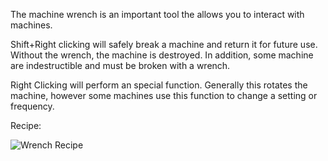 The machine wrench is an important tool the allows you to interact with machines.

Shift+Right clicking will safely break a machine and return it for future use. Without the wrench, the machine is destroyed. In addition, some machine are indestructible and must be broken with a wrench.

Right Clicking will perform an special function. Generally this rotates the machine, however some machines use this function to change a setting or frequency.

Recipe:

![Wrench Recipe](http://i.imgur.com/IjI0Usm.png?1)